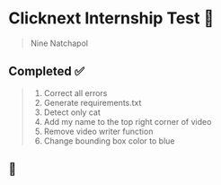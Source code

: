 # Clicknext Internship Test :memo:
> Nine Natchapol

## Completed :white_check_mark:
> 1. Correct all errors
> 2. Generate requirements.txt
> 3. Detect only cat
> 4. Add my name to the top right corner of video
> 5. Remove video writer function
> 6. Change bounding box color to blue

## :slightly_smiling_face:
